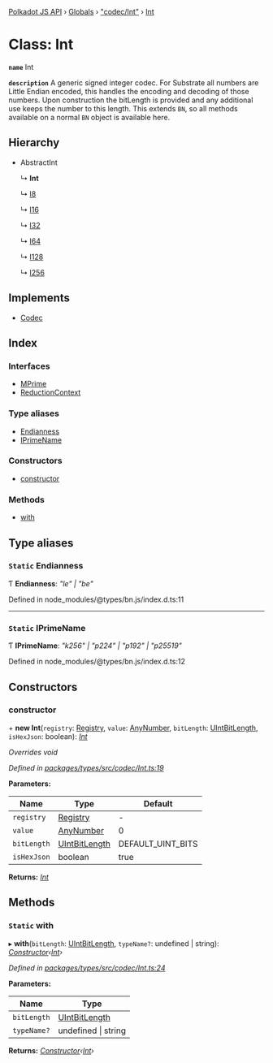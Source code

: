 [Polkadot JS API](../README.md) › [Globals](../globals.md) › ["codec/Int"](../modules/_codec_int_.md) › [Int](_codec_int_.int.md)

# Class: Int

**`name`** Int

**`description`** 
A generic signed integer codec. For Substrate all numbers are Little Endian encoded,
this handles the encoding and decoding of those numbers. Upon construction
the bitLength is provided and any additional use keeps the number to this
length. This extends `BN`, so all methods available on a normal `BN` object
is available here.

## Hierarchy

* AbstractInt

  ↳ **Int**

  ↳ [I8](_primitive_i8_.i8.md)

  ↳ [I16](_primitive_i16_.i16.md)

  ↳ [I32](_primitive_i32_.i32.md)

  ↳ [I64](_primitive_i64_.i64.md)

  ↳ [I128](_primitive_i128_.i128.md)

  ↳ [I256](_primitive_i256_.i256.md)

## Implements

* [Codec](../interfaces/_types_codec_.codec.md)

## Index

### Interfaces

* [MPrime](../interfaces/_codec_int_.int.mprime.md)
* [ReductionContext](../interfaces/_codec_int_.int.reductioncontext.md)

### Type aliases

* [Endianness](_codec_int_.int.md#static-endianness)
* [IPrimeName](_codec_int_.int.md#static-iprimename)

### Constructors

* [constructor](_codec_int_.int.md#constructor)

### Methods

* [with](_codec_int_.int.md#static-with)

## Type aliases

### `Static` Endianness

Ƭ **Endianness**: *"le" | "be"*

Defined in node_modules/@types/bn.js/index.d.ts:11

___

### `Static` IPrimeName

Ƭ **IPrimeName**: *"k256" | "p224" | "p192" | "p25519"*

Defined in node_modules/@types/bn.js/index.d.ts:12

## Constructors

###  constructor

\+ **new Int**(`registry`: [Registry](../interfaces/_types_registry_.registry.md), `value`: [AnyNumber](../modules/_types_helpers_.md#anynumber), `bitLength`: [UIntBitLength](../modules/_codec_abstractint_.md#uintbitlength), `isHexJson`: boolean): *[Int](_codec_int_.int.md)*

*Overrides void*

*Defined in [packages/types/src/codec/Int.ts:19](https://github.com/polkadot-js/api/blob/97438bb2e8/packages/types/src/codec/Int.ts#L19)*

**Parameters:**

Name | Type | Default |
------ | ------ | ------ |
`registry` | [Registry](../interfaces/_types_registry_.registry.md) | - |
`value` | [AnyNumber](../modules/_types_helpers_.md#anynumber) | 0 |
`bitLength` | [UIntBitLength](../modules/_codec_abstractint_.md#uintbitlength) | DEFAULT_UINT_BITS |
`isHexJson` | boolean | true |

**Returns:** *[Int](_codec_int_.int.md)*

## Methods

### `Static` with

▸ **with**(`bitLength`: [UIntBitLength](../modules/_codec_abstractint_.md#uintbitlength), `typeName?`: undefined | string): *[Constructor](../interfaces/_types_codec_.constructor.md)‹[Int](_codec_int_.int.md)›*

*Defined in [packages/types/src/codec/Int.ts:24](https://github.com/polkadot-js/api/blob/97438bb2e8/packages/types/src/codec/Int.ts#L24)*

**Parameters:**

Name | Type |
------ | ------ |
`bitLength` | [UIntBitLength](../modules/_codec_abstractint_.md#uintbitlength) |
`typeName?` | undefined &#124; string |

**Returns:** *[Constructor](../interfaces/_types_codec_.constructor.md)‹[Int](_codec_int_.int.md)›*
